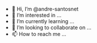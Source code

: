 - 👋 Hi, I’m @andre-santosnet
- 👀 I’m interested in ...
- 🌱 I’m currently learning ...
- 💞️ I’m looking to collaborate on ...
- 📫 How to reach me ...

<!---
andre-santosnet/andre-santosnet is a ✨ special ✨ repository because its `README.md` (this file) appears on your GitHub profile.
You can click the Preview link to take a look at your changes.
--->
